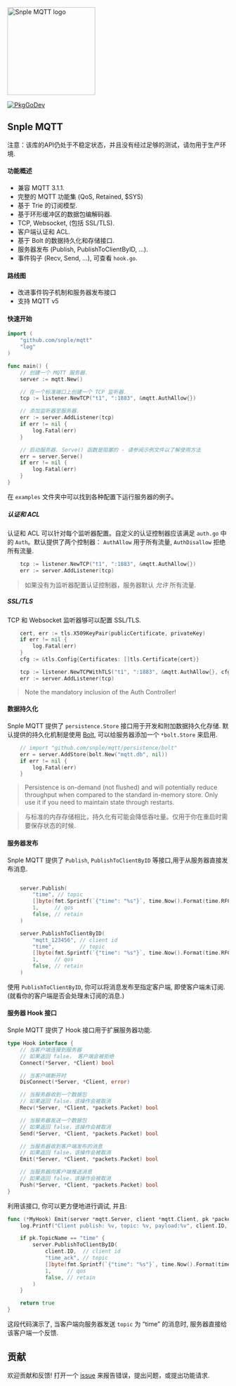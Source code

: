 <img alt="Snple MQTT logo" src="docs/img/logo.png" width="200px">

[![PkgGoDev](https://pkg.go.dev/badge/github.com/snple/mqtt)](https://pkg.go.dev/github.com/snple/mqtt)

## Snple MQTT

注意：该库的API仍处于不稳定状态，并且没有经过足够的测试，请勿用于生产环境.

#### 功能概述
- 兼容 MQTT 3.1.1.
- 完整的 MQTT 功能集 (QoS, Retained, $SYS)
- 基于 Trie 的订阅模型.
- 基于环形缓冲区的数据包编解码器.
- TCP, Websocket, (包括 SSL/TLS).
- 客户端认证和 ACL.
- 基于 Bolt 的数据持久化和存储接口.
- 服务器发布 (Publish, PublishToClientByID, ...).
- 事件钩子 (Recv, Send, ...), 可查看 `hook.go`.

#### 路线图

- 改进事件钩子机制和服务器发布接口
- 支持 MQTT v5

#### 快速开始

``` go
import (
    "github.com/snple/mqtt"
    "log"
)

func main() {
    // 创建一个 MQTT 服务器.
    server := mqtt.New()

    // 在一个标准端口上创建一个 TCP 监听器.
    tcp := listener.NewTCP("t1", ":1883", &mqtt.AuthAllow{})

    // 添加监听器至服务器.
    err := server.AddListener(tcp)
    if err != nil {
        log.Fatal(err)
    }

    // 启动服务器. Serve() 函数是阻塞的 - 请参阅示例文件以了解使用方法
    err = server.Serve()
    if err != nil {
        log.Fatal(err)
    }
}
```

在 `examples` 文件夹中可以找到各种配置下运行服务器的例子。

##### 认证和 ACL

认证和 ACL 可以针对每个监听器配置。自定义的认证控制器应该满足 `auth.go` 中的 `Auth`。默认提供了两个控制器：
`AuthAllow` 用于所有流量, `AuthDisallow` 拒绝所有流量.

```go
    tcp := listener.NewTCP("t1", ":1883", &mqtt.AuthAllow{})
    err := server.AddListener(tcp)
```

> 如果没有为监听器配置认证控制器，服务器默认 _允许_ 所有流量.

##### SSL/TLS

TCP 和 Websocket 监听器够可以配置 SSL/TLS.

```go
    cert, err := tls.X509KeyPair(publicCertificate, privateKey)
    if err != nil {
        log.Fatal(err)
    }
    cfg := &tls.Config{Certificates: []tls.Certificate{cert}}

    tcp := listener.NewTCPWithTLS("t1", ":1883", &mqtt.AuthAllow{}, cfg)
    err := server.AddListener(tcp)
```
> Note the mandatory inclusion of the Auth Controller!

#### 数据持久化

Snple MQTT 提供了 `persistence.Store` 接口用于开发和附加数据持久化存储. 默认提供的持久化机制是使用 [Bolt](https://github.com/etcd-io/bbolt), 可以给服务器添加一个 `*bolt.Store` 来启用.

```go
    // import "github.com/snple/mqtt/persistence/bolt"
    err = server.AddStore(bolt.New("mqtt.db", nil))
    if err != nil {
        log.Fatal(err)
    }
```
> Persistence is on-demand (not flushed) and will potentially reduce throughput when compared to the standard in-memory store. Only use it if you need to maintain state through restarts.

> 与标准的内存存储相比，持久化有可能会降低吞吐量。仅用于你在重启时需要保存状态的时候.

#### 服务器发布

Snple MQTT 提供了 `Publish`, `PublishToClientByID` 等接口,用于从服务器直接发布消息.

```go

    server.Publish(
        "time", // topic
        []byte(fmt.Sprintf(`{"time": "%s"}`, time.Now().Format(time.RFC3339))), // payload
        1,     // qos
        false, // retain
    )

    server.PublishToClientByID(
        "mqtt_123456", // client id
        "time",        // topic
        []byte(fmt.Sprintf(`{"time": "%s"}`, time.Now().Format(time.RFC3339))), // payload
        1,     // qos
        false, // retain
    )

```

使用 `PublishToClientByID`, 你可以将消息发布至指定客户端, 即使客户端未订阅. (就看你的客户端是否会处理未订阅的消息.)

#### 服务器 Hook 接口

Snple MQTT 提供了 Hook 接口用于扩展服务器功能.

```go
type Hook interface {
    // 当客户端连接到服务器
    // 如果返回 false， 客户端会被拒绝
    Connect(*Server, *Client) bool

    // 当客户端断开时
    DisConnect(*Server, *Client, error)

    // 当服务器收到一个数据包
    // 如果返回 false，该操作会被取消
    Recv(*Server, *Client, *packets.Packet) bool

    // 当服务器发送一个数据包
    // 如果返回 false，该操作会被取消
    Send(*Server, *Client, *packets.Packet) bool

    // 当服务器收到客户端发布的消息
    // 如果返回 false，该操作会被取消
    Emit(*Server, *Client, *packets.Packet) bool

    // 当服务器向客户端推送消息
    // 如果返回 false，该操作会被取消
    Push(*Server, *Client, *packets.Packet) bool
}
```

利用该接口, 你可以更方便地进行调试, 并且:

```go
func (*MyHook) Emit(server *mqtt.Server, client *mqtt.Client, pk *packets.Packet) bool {
    log.Printf("Client publish: %v, topic: %v, payload:%v", client.ID, pk.TopicName, pk.Payload)

    if pk.TopicName == "time" {
        server.PublishToClientByID(
            client.ID,  // client id
            "time_ack", // topic
            []byte(fmt.Sprintf(`{"time": "%s"}`, time.Now().Format(time.RFC3339))), // payload
            1,     // qos
            false, // retain
        )
    }

    return true
}

```

这段代码演示了, 当客户端向服务器发送 `topic` 为 “time” 的消息时, 服务器直接给该客户端一个反馈.

## 贡献

欢迎贡献和反馈! 打开一个 [issue](https://github.com/snple/mqtt/issues) 来报告错误，提出问题，或提出功能请求.
